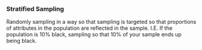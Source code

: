 ### Stratified Sampling
Randomly sampling in a way so that sampling is targeted so that proportions of attributes in the population are reflected in the sample. I.E. If the population is 10% black, sampling so that 10% of your sample ends up being black.


